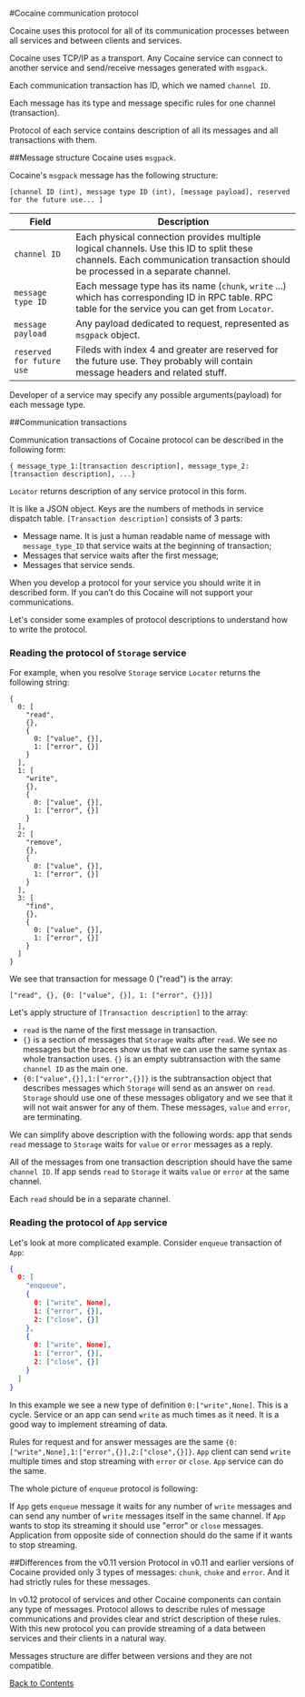 ﻿#Cocaine communication protocol

Cocaine uses this protocol for all of its communication processes between all services and between clients and services.

Cocaine uses TCP/IP as a transport. Any Cocaine service can connect to another service and send/receive messages generated with ``msgpack``.

Each communication transaction has ID, which we named ``channel ID``.

Each message has its type and message specific rules for one channel (transaction).

Protocol of each service contains description of all its messages and all transactions with them.

##Message structure
Cocaine uses ``msgpack``.

Cocaine's ``msgpack`` message has the following structure:

```
[channel ID (int), message type ID (int), [message payload], reserved for the future use... ]
```

|Field|Description|
|-----------|-----------|
|``channel ID``|  Each physical connection provides multiple logical channels. Use this ID to split these channels. Each communication transaction should be processed in a separate channel. |
|``message type ID``| Each message type has its name (``chunk``, ``write`` ...) which has corresponding ID in RPC table. RPC table for the service you can get from ``Locator``. |
|``message payload``| Any payload dedicated to request, represented as ``msgpack`` object. |
|``reserved for future use``| Fileds with index 4 and greater are reserved for the future use. They probably will contain message headers and related stuff. |

Developer of a service may specify any possible arguments(payload) for each message type.

##Communication transactions

Communication transactions of Cocaine protocol can be described in the following form:

```
{ message_type_1:[transaction description], message_type_2:[transaction description], ...}
```

``Locator`` returns description of any service protocol in this form.

It is like a JSON object. Keys are the numbers of methods in service dispatch table. ``[Transaction description]`` consists of 3 parts:
  * Message name. It is just a human readable name of message with ``message_type_ID`` that service waits at the beginning of transaction;
  * Messages that service waits after the first message;
  * Messages that service sends.

When you develop a protocol for your service you should write it in described form. If you can’t do this Cocaine will not support your communications.

Let's consider some examples of protocol descriptions to understand how to write the protocol.

### Reading the protocol of ``Storage`` service

For example, when you resolve ``Storage`` service ``Locator`` returns the following string:

```
{
  0: [
    "read", 
    {}, 
    {
      0: ["value", {}], 
      1: ["error", {}]
    }
  ], 
  1: [
    "write", 
    {}, 
    {
      0: ["value", {}], 
      1: ["error", {}]
    }
  ], 
  2: [
    "remove", 
    {}, 
    {
      0: ["value", {}], 
      1: ["error", {}]
    }
  ], 
  3: [
    "find", 
    {}, 
    {
      0: ["value", {}], 
      1: ["error", {}]
    }
  ]
}
```

We see that transaction for message 0 ("read") is the array:

```
["read", {}, {0: ["value", {}], 1: ["error", {}]}]
```

Let's apply structure of ``[Transaction description]`` to the array:
  * ``read`` is the name of the first message in transaction.
  * ``{}`` is a section of messages that ``Storage`` waits after ``read``. We see no messages but the braces show us that we can use the same syntax as whole transaction uses. ``{}`` is an empty subtransaction with the same ``channel ID`` as the main one.
  * ``{0:["value",{}],1:["error",{}]}`` is the subtransaction object that describes messages which ``Storage`` will send as an answer on ``read``. ``Storage`` should use one of these messages obligatory and we see that it will not wait answer for any of them. These messages, ``value`` and ``error``, are terminating.

We can simplify above description with the following words: app that sends ``read`` message to ``Storage`` waits for ``value`` or ``error`` messages as a reply. 

All of the messages from one transaction description should have the same ``channel ID``. If app sends ``read`` to ``Storage`` it waits ``value`` or ``error`` at the same channel. 

Each ``read`` should be in a separate channel.

### Reading the protocol of ``App`` service

Let's look at more complicated example. Consider ``enqueue`` transaction of ``App``:

```json
{
  0: [
    "enqueue",
    {
      0: ["write", None],
      1: ["error", {}],
      2: ["close", {}]
    }, 
    {
      0: ["write", None],
      1: ["error", {}],
      2: ["close", {}]
    }
  ]
}
```

In this example we see a new type of definition ``0:["write",None]``. This is a cycle. Service or an app can send ``write`` as much times as it need. It is a good way to implement streaming of data.

Rules for request and for answer messages are the same ``{0:["write",None],1:["error",{}],2:["close",{}]}``. ``App`` client can send ``write`` multiple times and stop streaming with ``error`` or ``close``. ``App`` service can do the same.

The whole picture of ``enqueue`` protocol is following:

If ``App`` gets ``enqueue`` message it waits for any number of ``write`` messages and can send any number of ``write`` messages itself in the same channel. If ``App`` wants to stop its streaming it should use "error" or ``close`` messages. Application from opposite side of connection should do the same if it wants to stop streaming.


##Differences from the v0.11 version
Protocol in v0.11 and earlier versions of Cocaine provided only 3 types of messages: ``chunk``, ``choke`` and ``error``. And it had strictly rules for these messages. 

In v0.12 protocol of services and other Cocaine components can contain any type of messages. Protocol allows to describe rules of message communications and provides clear and strict description of these rules. With this new protocol you can provide streaming of a data between services and their clients in a natural way. 

Messages structure are differ between versions and they are not compatible.

[Back to Contents](../contents.md)
